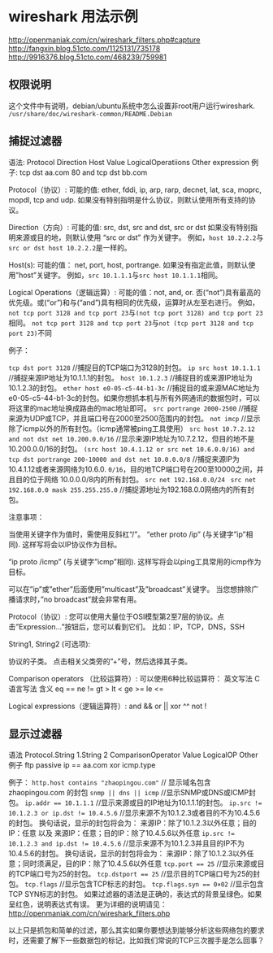 # wireshark 用法示例

http://openmaniak.com/cn/wireshark_filters.php#capture
http://fangxin.blog.51cto.com/1125131/735178
http://9916376.blog.51cto.com/468239/759981

## 权限说明　
这个文件中有说明，debian/ubuntu系统中怎么设置非root用户运行wireshark.
`/usr/share/doc/wireshark-common/README.Debian`

## 捕捉过滤器
语法: Protocol  Direction  Host    Value  LogicalOperatiions  Other expression
例子:  tcp       dst       aa.com  80       and               tcp dst bb.com

Protocol（协议）:
可能的值: ether, fddi, ip, arp, rarp, decnet, lat, sca, moprc, mopdl, tcp and udp.
如果没有特别指明是什么协议，则默认使用所有支持的协议。

Direction（方向）:
可能的值: src, dst, src and dst, src or dst
如果没有特别指明来源或目的地，则默认使用 “src or dst” 作为关键字。
例如，`host 10.2.2.2`与`src or dst host 10.2.2.2`是一样的。

Host(s):
可能的值： net, port, host, portrange.
如果没有指定此值，则默认使用”host”关键字。
例如，`src 10.1.1.1`与`src host 10.1.1.1`相同。

Logical Operations（逻辑运算）:
可能的值：not, and, or.
否(“not”)具有最高的优先级。或(“or”)和与(“and”)具有相同的优先级，运算时从左至右进行。
例如，
`not tcp port 3128 and tcp port 23`与`(not tcp port 3128) and tcp port 23`相同。
`not tcp port 3128 and tcp port 23`与`not (tcp port 3128 and tcp port 23)`不同


例子：

`tcp dst port 3128`  //捕捉目的TCP端口为3128的封包。
`ip src host 10.1.1.1`  //捕捉来源IP地址为10.1.1.1的封包。
`host 10.1.2.3`  //捕捉目的或来源IP地址为10.1.2.3的封包。
`ether host e0-05-c5-44-b1-3c` //捕捉目的或来源MAC地址为e0-05-c5-44-b1-3c的封包。如果你想抓本机与所有外网通讯的数据包时，可以将这里的mac地址换成路由的mac地址即可。
`src portrange 2000-2500`  //捕捉来源为UDP或TCP，并且端口号在2000至2500范围内的封包。
`not imcp`  //显示除了icmp以外的所有封包。（icmp通常被ping工具使用）
`src host 10.7.2.12 and not dst net 10.200.0.0/16` //显示来源IP地址为10.7.2.12，但目的地不是10.200.0.0/16的封包。
`(src host 10.4.1.12 or src net 10.6.0.0/16) and tcp dst portrange 200-10000 and dst net 10.0.0.0/8`  //捕捉来源IP为10.4.1.12或者来源网络为10.6.0.
`0/16`，目的地TCP端口号在200至10000之间，并且目的位于网络 10.0.0.0/8内的所有封包。
`src net 192.168.0.0/24 `
`src net 192.168.0.0 mask 255.255.255.0`  //捕捉源地址为192.168.0.0网络内的所有封包。

注意事项：

当使用关键字作为值时，需使用反斜杠“/”。
“ether proto /ip” (与关键字”ip”相同).
这样写将会以IP协议作为目标。

“ip proto /icmp” (与关键字”icmp”相同).
这样写将会以ping工具常用的icmp作为目标。

可以在”ip”或”ether”后面使用”multicast”及”broadcast”关键字。
当您想排除广播请求时，”no broadcast”就会非常有用。

Protocol（协议）:
您可以使用大量位于OSI模型第2至7层的协议。点击”Expression…”按钮后，您可以看到它们。
比如：IP，TCP，DNS，SSH

String1, String2 (可选项):

协议的子类。
点击相关父类旁的”+”号，然后选择其子类。

Comparison operators （比较运算符）:
可以使用6种比较运算符：
英文写法  C语言写法  含义
eq         ==
ne          !=
gt            >
lt           <
ge          >=
le           <=



Logical e­xpressions（逻辑运算符）:
and    &&
or     ||
xor    ^^
not     !

## 显示过滤器
语法  Protocol.String 1.String 2 ComparisonOperator  Value  LogicalOP  Other
例子   ftp      passive   ip       ==               aa.com   xor       icmp.type


例子：
`http.host contains "zhaopingou.com"` // 显示域名包含 zhaopingou.com 的封包
`snmp || dns || icmp` //显示SNMP或DNS或ICMP封包。
`ip.addr == 10.1.1.1`  //显示来源或目的IP地址为10.1.1.1的封包。
`ip.src != 10.1.2.3 or ip.dst != 10.4.5.6`  //显示来源不为10.1.2.3或者目的不为10.4.5.6的封包。
换句话说，显示的封包将会为：
来源IP：除了10.1.2.3以外任意；目的IP：任意
以及
来源IP：任意；目的IP：除了10.4.5.6以外任意
`ip.src != 10.1.2.3 and ip.dst != 10.4.5.6`  //显示来源不为10.1.2.3并且目的IP不为10.4.5.6的封包。
换句话说，显示的封包将会为：
来源IP：除了10.1.2.3以外任意；同时须满足，目的IP：除了10.4.5.6以外任意
`tcp.port == 25`  //显示来源或目的TCP端口号为25的封包。
`tcp.dstport == 25`  //显示目的TCP端口号为25的封包。
`tcp.flags`  //显示包含TCP标志的封包。
`tcp.flags.syn == 0×02`  //显示包含TCP SYN标志的封包。
如果过滤器的语法是正确的，表达式的背景呈绿色。如果呈红色，说明表达式有误。
更为详细的说明请见：http://openmaniak.com/cn/wireshark_filters.php

以上只是抓包和简单的过滤，那么其实如果你要想达到能够分析这些网络包的要求时，还需要了解下一些数据包的标记，比如我们常说的TCP三次握手是怎么回事？
